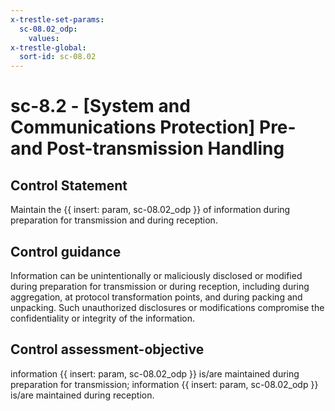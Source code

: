 ```yaml
---
x-trestle-set-params:
  sc-08.02_odp:
    values:
x-trestle-global:
  sort-id: sc-08.02
---
```


# sc-8.2 - \[System and Communications Protection\] Pre- and Post-transmission Handling

## Control Statement

Maintain the {{ insert: param, sc-08.02_odp }} of information during preparation for transmission and during reception.

## Control guidance

Information can be unintentionally or maliciously disclosed or modified during preparation for transmission or during reception, including during aggregation, at protocol transformation points, and during packing and unpacking. Such unauthorized disclosures or modifications compromise the confidentiality or integrity of the information.

## Control assessment-objective

information {{ insert: param, sc-08.02_odp }} is/are maintained during preparation for transmission;
information {{ insert: param, sc-08.02_odp }} is/are maintained during reception.
